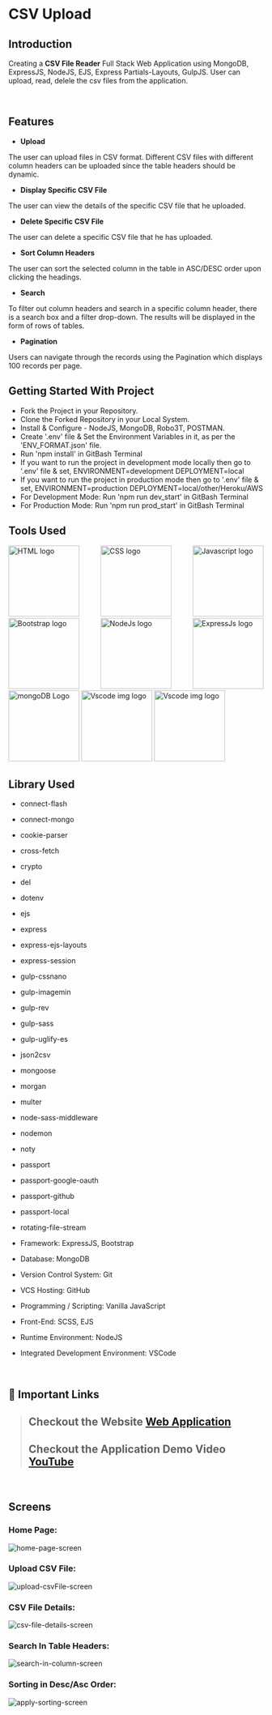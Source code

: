 # CSV Upload

## Introduction
Creating a **CSV File Reader** Full Stack Web Application using MongoDB, ExpressJS, NodeJS, EJS, Express Partials-Layouts, GulpJS. User can upload, read, delele the csv files from the application.

<br/>

## Features

- **Upload**
<p>The user can upload files in CSV format. Different CSV files with different column headers can be uploaded since the table headers should be dynamic.</p>

- **Display Specific CSV File**
<p>The user can view the details of the specific CSV file that he uploaded.</p>

- **Delete Specific CSV File**
<p>The user can delete a specific CSV file that he has uploaded.</p>

- **Sort Column Headers**
<p>The user can sort the selected column in the table in ASC/DESC order upon clicking the headings.</p>

- **Search**
<p>To filter out column headers and search in a specific column header, there is a search box and a filter drop-down.
The results will be displayed in the form of rows of tables.</p>

- **Pagination**
<p>Users can navigate through the records using the Pagination which displays 100 records per page.</p>

## Getting Started With Project
- Fork the Project in your Repository.
- Clone the Forked Repository in your Local System.
- Install & Configure - NodeJS, MongoDB, Robo3T, POSTMAN.
- Create '.env' file & Set the Environment Variables in it, as per the 'ENV_FORMAT.json' file.
- Run 'npm install' in GitBash Terminal
- If you want to run the project in development mode locally then go to '.env' file & set,
  ENVIRONMENT=development
  DEPLOYMENT=local
- If you want to run the project in production mode then go to '.env' file & set,
  ENVIRONMENT=production
  DEPLOYMENT=local/other/Heroku/AWS
- For Development Mode:
  Run 'npm run dev_start' in GitBash Terminal
- For Production Mode:
  Run 'npm run prod_start' in GitBash Terminal

## Tools Used

 <p align="justify">
<img height="140" width="140" src="https://www.w3.org/html/logo/downloads/HTML5_Logo_512.png" alt="HTML logo">
<img height="140" width="140" src="https://upload.wikimedia.org/wikipedia/commons/thumb/d/d5/CSS3_logo_and_wordmark.svg/1200px-CSS3_logo_and_wordmark.svg.png" alt="CSS logo">
<img height="140" width="140" src="https://www.freepnglogos.com/uploads/javascript-png/javascript-logo-transparent-logo-javascript-images-3.png" alt="Javascript logo">
<img height="140" width="140" src="https://upload.wikimedia.org/wikipedia/commons/thumb/b/b2/Bootstrap_logo.svg/2560px-Bootstrap_logo.svg.png" alt="Bootstrap logo">
<img height="140" width="140" src="https://www.startechup.com/wp-content/uploads/January-11-2021-Nodejs-What-it-is-used-for-and-when-where-to-use-it-for-your-enterprise-app-development.jpg" alt="NodeJs logo">
<img height="140" width="140" src="https://www.edureka.co/blog/wp-content/uploads/2019/07/express-logo.png" alt="ExpressJs logo">
<img height="140" width="140" src="https://g.foolcdn.com/art/companylogos/square/mdb.png" alt="mongoDB Logo">
<img height="140" width="140" src="https://www.pngitem.com/pimgs/m/13-131098_visual-studio-code-logo-hd-png-download.png" alt="Vscode img logo">
<img height="140" width="140" src="https://cdn.devdojo.com/images/March2016/gulpjs.png" alt="Vscode img logo">

</p>


## Library Used
- connect-flash
- connect-mongo
- cookie-parser
- cross-fetch
- crypto
- del
- dotenv
- ejs
- express
- express-ejs-layouts
- express-session
- gulp-cssnano
- gulp-imagemin
- gulp-rev
- gulp-sass
- gulp-uglify-es
- json2csv
- mongoose
- morgan
- multer
- node-sass-middleware
- nodemon
- noty
- passport
- passport-google-oauth
- passport-github
- passport-local
- rotating-file-stream

- Framework: ExpressJS, Bootstrap
- Database: MongoDB
- Version Control System: Git
- VCS Hosting: GitHub
- Programming / Scripting: Vanilla JavaScript
- Front-End: SCSS, EJS
- Runtime Environment: NodeJS
- Integrated Development Environment: VSCode


<br/>

## 🔗 Important Links

> ## Checkout the Website [Web Application](https://csv-upload-musz.onrender.com/)
>
> ## Checkout the Application Demo Video [YouTube]()

<br/>


## Screens

<p align="justify">
   
### Home Page:    
<img src="/screenshots/Home_Page.png" alt="home-page-screen">

### Upload CSV File:
<img src="/screenshots/Upload_CSV_FILE.png" alt="upload-csvFile-screen">

### CSV File Details:
<img src="/screenshots/CSV_File_details.png" alt="csv-file-details-screen">

### Search In Table Headers:
<img src="/screenshots/Search_in_column.png" alt="search-in-column-screen">

### Sorting in Desc/Asc Order:
<img src="/screenshots/Apply_Sort_on_headers.png" alt="apply-sorting-screen">


</p>
<br/>